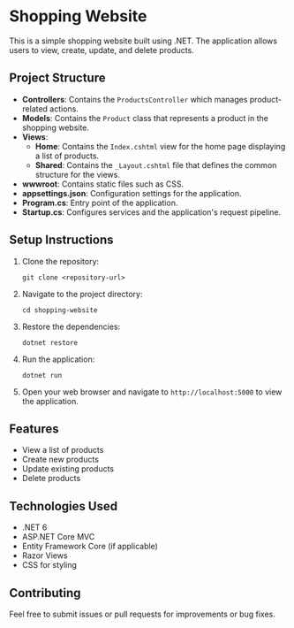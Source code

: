 # Shopping Website

This is a simple shopping website built using .NET. The application allows users to view, create, update, and delete products. 

## Project Structure

- **Controllers**: Contains the `ProductsController` which manages product-related actions.
- **Models**: Contains the `Product` class that represents a product in the shopping website.
- **Views**: 
  - **Home**: Contains the `Index.cshtml` view for the home page displaying a list of products.
  - **Shared**: Contains the `_Layout.cshtml` file that defines the common structure for the views.
- **wwwroot**: Contains static files such as CSS.
- **appsettings.json**: Configuration settings for the application.
- **Program.cs**: Entry point of the application.
- **Startup.cs**: Configures services and the application's request pipeline.

## Setup Instructions

1. Clone the repository:
   ```
   git clone <repository-url>
   ```

2. Navigate to the project directory:
   ```
   cd shopping-website
   ```

3. Restore the dependencies:
   ```
   dotnet restore
   ```

4. Run the application:
   ```
   dotnet run
   ```

5. Open your web browser and navigate to `http://localhost:5000` to view the application.

## Features

- View a list of products
- Create new products
- Update existing products
- Delete products

## Technologies Used

- .NET 6
- ASP.NET Core MVC
- Entity Framework Core (if applicable)
- Razor Views
- CSS for styling

## Contributing

Feel free to submit issues or pull requests for improvements or bug fixes.